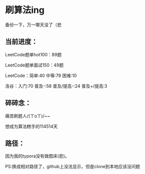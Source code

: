 # 刷算法ing

备份一下，万一哪天没了（悲



## 当前进度：

LeetCode题单hot100：89题

LeetCode题单面试150：49题

LeetCode：简单:40	中等:79	困难:10

洛谷：入门:70	普及-:58	普及/提高-:24	普及+/提高:3




## 碎碎念：

痛苦刷题人/(ㄒoㄒ)/~~

想成为算法糕手的114514天



## 路径：

因为我的typora没有做图床(悲)。

PS:换成相对路径了，github上没法显示，但是clone到本地应该没问题